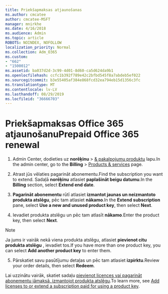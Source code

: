 ```yaml
---
title: Priekšapmaksas atjaunošanas
ms.author: cmcatee
author: cmcatee-MSFT
manager: mnirkhe
ms.date: 4/16/2018
ms.audience: Admin
ms.topic: article
ROBOTS: NOINDEX, NOFOLLOW
localization_priority: Normal
ms.collection: Adm_O365
ms.custom:
- "662"
- "1500012"
ms.assetid: ba037d2d-3c99-4d01-8d60-ca5d624da9b1
ms.openlocfilehash: ccfc1b392f789e42c2bfbd545f8a7abdeb5ef022
ms.sourcegitcommit: b3e55405af384e868fcd32ea794eb15d1356c3fc
ms.translationtype: MT
ms.contentlocale: lv-LV
ms.lasthandoff: 08/29/2019
ms.locfileid: "36666703"
---
```

# <a name="prepaid-office-365-renewal"></a><span data-ttu-id="1f4b9-102">Priekšapmaksas Office 365 atjaunošanu</span><span class="sxs-lookup"><span data-stu-id="1f4b9-102">Prepaid Office 365 renewal</span></span>

1. <span data-ttu-id="1f4b9-103">Admin Center, dodieties uz **norēķinu** \> [& pakalpojumu produktu](https://go.microsoft.com/fwlink/p/?linkid=842054) lapu.</span><span class="sxs-lookup"><span data-stu-id="1f4b9-103">In the admin center, go to the **Billing** \> [Products & services](https://go.microsoft.com/fwlink/p/?linkid=842054) page.</span></span>

2. <span data-ttu-id="1f4b9-104">Atrast jūs vēlaties pagarināt abonementu.</span><span class="sxs-lookup"><span data-stu-id="1f4b9-104">Find the subscription you want to extend.</span></span> <span data-ttu-id="1f4b9-105">Sadaļā **norēķinu** atlasiet **paplašināt beigu datumu**.</span><span class="sxs-lookup"><span data-stu-id="1f4b9-105">In the **Billing** section, select **Extend end date**.</span></span>

3. <span data-ttu-id="1f4b9-106">**Pagarināt abonementu** rūtī atlasiet **izmantot jaunas un neizmantoto produkta atslēgu**, pēc tam atlasiet **nākamo**.</span><span class="sxs-lookup"><span data-stu-id="1f4b9-106">In the **Extend subscription** pane, select **Use a new and unused product key**, then select **Next**.</span></span>

4. <span data-ttu-id="1f4b9-107">Ievadiet produkta atslēgu un pēc tam atlasīt **nākamo**.</span><span class="sxs-lookup"><span data-stu-id="1f4b9-107">Enter the product key, then select **Next**.</span></span>

> [!NOTE]
> <span data-ttu-id="1f4b9-108">Ja jums ir vairāk nekā viena produkta atslēgu, atlasiet **pievienot citu produkta atslēgu** , ievadiet tos.</span><span class="sxs-lookup"><span data-stu-id="1f4b9-108">If you have more than one product key, you can select **Add another product key** to enter them.</span></span>

5. <span data-ttu-id="1f4b9-109">Pārskatiet savu pasūtījumu detaļas un pēc tam atlasiet **izpirktu**.</span><span class="sxs-lookup"><span data-stu-id="1f4b9-109">Review your order details, then select **Redeem**.</span></span>

<span data-ttu-id="1f4b9-110">Lai uzzinātu vairāk, skatiet sadaļu [pievienot licences vai pagarināt abonementu jāmaksā, izmantojot produkta atslēgu](https://docs.microsoft.com/office365/admin/misc/add-licenses-using-product-key).</span><span class="sxs-lookup"><span data-stu-id="1f4b9-110">To learn more, see [Add licenses to or extend a subscription paid for using a product key](https://docs.microsoft.com/office365/admin/misc/add-licenses-using-product-key).</span></span>